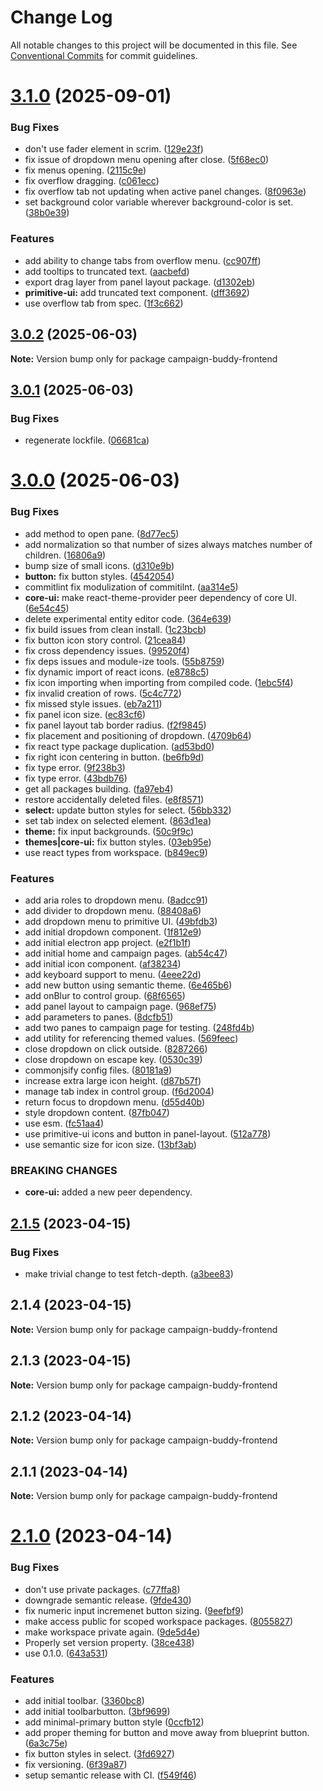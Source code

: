 # Change Log

All notable changes to this project will be documented in this file.
See [Conventional Commits](https://conventionalcommits.org) for commit guidelines.

# [3.1.0](https://github.com/Campaign-Buddy/campaign-buddy-frontend/compare/v3.0.2...v3.1.0) (2025-09-01)

### Bug Fixes

- don't use fader element in scrim. ([129e23f](https://github.com/Campaign-Buddy/campaign-buddy-frontend/commit/129e23f32cfd8486140b4635dd16121d85714180))
- fix issue of dropdown menu opening after close. ([5f68ec0](https://github.com/Campaign-Buddy/campaign-buddy-frontend/commit/5f68ec0e1c672588912f220c870b9f3491596d1a))
- fix menus opening. ([2115c9e](https://github.com/Campaign-Buddy/campaign-buddy-frontend/commit/2115c9ebb816818c59c75666a8ac2ff9c3e35fc1))
- fix overflow dragging. ([c061ecc](https://github.com/Campaign-Buddy/campaign-buddy-frontend/commit/c061ecc8f6bb80ba4584322bb7aa4ffe55fd7225))
- fix overflow tab not updating when active panel changes. ([8f0963e](https://github.com/Campaign-Buddy/campaign-buddy-frontend/commit/8f0963e3071891d821f3be7921f80abb85cc6f82))
- set background color variable wherever background-color is set. ([38b0e39](https://github.com/Campaign-Buddy/campaign-buddy-frontend/commit/38b0e398b7ca5ad3b7f7728c6c9400e4fc7812a9))

### Features

- add ability to change tabs from overflow menu. ([cc907ff](https://github.com/Campaign-Buddy/campaign-buddy-frontend/commit/cc907ffa55b0b231f281f7d536f108960a19697a))
- add tooltips to truncated text. ([aacbefd](https://github.com/Campaign-Buddy/campaign-buddy-frontend/commit/aacbefd4ce0e4e2531408f9462c064878e0da8ee))
- export drag layer from panel layout package. ([d1302eb](https://github.com/Campaign-Buddy/campaign-buddy-frontend/commit/d1302eb66793ed26b55361b275ece286492dd216))
- **primitive-ui:** add truncated text component. ([dff3692](https://github.com/Campaign-Buddy/campaign-buddy-frontend/commit/dff369285c6ee66bb76f4383e882998f285cb67c))
- use overflow tab from spec. ([1f3c662](https://github.com/Campaign-Buddy/campaign-buddy-frontend/commit/1f3c662a5bae57b5feb6d1b3b86ed93f1eeefc08))

## [3.0.2](https://github.com/Campaign-Buddy/campaign-buddy-frontend/compare/v3.0.1...v3.0.2) (2025-06-03)

**Note:** Version bump only for package campaign-buddy-frontend

## [3.0.1](https://github.com/Campaign-Buddy/campaign-buddy-frontend/compare/v3.0.0...v3.0.1) (2025-06-03)

### Bug Fixes

- regenerate lockfile. ([06681ca](https://github.com/Campaign-Buddy/campaign-buddy-frontend/commit/06681caa359a7f30ec4d736372835d3b7c415611))

# [3.0.0](https://github.com/Campaign-Buddy/campaign-buddy-frontend/compare/v2.1.5...v3.0.0) (2025-06-03)

### Bug Fixes

- add method to open pane. ([8d77ec5](https://github.com/Campaign-Buddy/campaign-buddy-frontend/commit/8d77ec57638e19aafbd702ae3aa280ad0f43f6ef))
- add normalization so that number of sizes always matches number of children. ([16806a9](https://github.com/Campaign-Buddy/campaign-buddy-frontend/commit/16806a91f9be9f28914823e2e62ac37fe49401a9))
- bump size of small icons. ([d310e9b](https://github.com/Campaign-Buddy/campaign-buddy-frontend/commit/d310e9b0a6db2230010391b9a0c9d8f573b26357))
- **button:** fix button styles. ([4542054](https://github.com/Campaign-Buddy/campaign-buddy-frontend/commit/45420546096619bbeea238bfb0f1e493c28fada2))
- commitlint fix modulization of commitilnt. ([aa314e5](https://github.com/Campaign-Buddy/campaign-buddy-frontend/commit/aa314e55b8f0fe34b327ee944954710811e92719))
- **core-ui:** make react-theme-provider peer dependency of core UI. ([6e54c45](https://github.com/Campaign-Buddy/campaign-buddy-frontend/commit/6e54c45304390e74858632649c79fa24287729e0))
- delete experimental entity editor code. ([364e639](https://github.com/Campaign-Buddy/campaign-buddy-frontend/commit/364e6390543997028c96ba26fea1f40666e1601c))
- fix build issues from clean install. ([1c23bcb](https://github.com/Campaign-Buddy/campaign-buddy-frontend/commit/1c23bcbdb7043e22c3d43ee457a074d54785cd83))
- fix button icon story control. ([21cea84](https://github.com/Campaign-Buddy/campaign-buddy-frontend/commit/21cea84d1be846548e054a12f0495981d4f8d7c0))
- fix cross dependency issues. ([99520f4](https://github.com/Campaign-Buddy/campaign-buddy-frontend/commit/99520f49845f976eceaf3b7d27a34bcc969c676e))
- fix deps issues and module-ize tools. ([55b8759](https://github.com/Campaign-Buddy/campaign-buddy-frontend/commit/55b8759031f96da96d54ed92753f483d2c598122))
- fix dynamic import of react icons. ([e8788c5](https://github.com/Campaign-Buddy/campaign-buddy-frontend/commit/e8788c547a91b04899b22a0172ead01568e71f47))
- fix icon importing when importing from compiled code. ([1ebc5f4](https://github.com/Campaign-Buddy/campaign-buddy-frontend/commit/1ebc5f4533dfafff9850535e2bf3d82ccbe9ef09))
- fix invalid creation of rows. ([5c4c772](https://github.com/Campaign-Buddy/campaign-buddy-frontend/commit/5c4c7723935543ce286662bfd2723b537fdfb65b))
- fix missed style issues. ([eb7a211](https://github.com/Campaign-Buddy/campaign-buddy-frontend/commit/eb7a211aa038c6af52dd0aa53faf6e0432be3879))
- fix panel icon size. ([ec83cf6](https://github.com/Campaign-Buddy/campaign-buddy-frontend/commit/ec83cf69595cef3e2c48c316d44f6406a0c3d5ee))
- fix panel layout tab border radius. ([f2f9845](https://github.com/Campaign-Buddy/campaign-buddy-frontend/commit/f2f9845617374458aeb0f545ac9efa1341bd8586))
- fix placement and positioning of dropdown. ([4709b64](https://github.com/Campaign-Buddy/campaign-buddy-frontend/commit/4709b6450471298d6cb57a530d7d6fc3ef46ceb5))
- fix react type package duplication. ([ad53bd0](https://github.com/Campaign-Buddy/campaign-buddy-frontend/commit/ad53bd0881124deff48317ba39a3044e50e02e1b))
- fix right icon centering in button. ([be6fb9d](https://github.com/Campaign-Buddy/campaign-buddy-frontend/commit/be6fb9d64a0684793281f00df22f1cb29f9d497c))
- fix type error. ([9f238b3](https://github.com/Campaign-Buddy/campaign-buddy-frontend/commit/9f238b3e470ca4c0b5797f3f1fd6a538eeee1cfe))
- fix type error. ([43bdb76](https://github.com/Campaign-Buddy/campaign-buddy-frontend/commit/43bdb76a0f671168d00047e54651d704f1396a5e))
- get all packages building. ([fa97eb4](https://github.com/Campaign-Buddy/campaign-buddy-frontend/commit/fa97eb46c6d90a32344c224082646b067049761f))
- restore accidentally deleted files. ([e8f8571](https://github.com/Campaign-Buddy/campaign-buddy-frontend/commit/e8f8571c5a22a3005a9436ac3a063592ce72f366))
- **select:** update button styles for select. ([56bb332](https://github.com/Campaign-Buddy/campaign-buddy-frontend/commit/56bb332e9d0b7dece8018f3e607d4521608030a9))
- set tab index on selected element. ([863d1ea](https://github.com/Campaign-Buddy/campaign-buddy-frontend/commit/863d1ead9b1f9e55e2e1edb875d4b995ce60c4b4))
- **theme:** fix input backgrounds. ([50c9f9c](https://github.com/Campaign-Buddy/campaign-buddy-frontend/commit/50c9f9c48e06a83f10680c694e3a4b4625aefae8))
- **themes|core-ui:** fix button styles. ([03eb95e](https://github.com/Campaign-Buddy/campaign-buddy-frontend/commit/03eb95e5d355613696a3745883f2ab376f6c40bd))
- use react types from workspace. ([b849ec9](https://github.com/Campaign-Buddy/campaign-buddy-frontend/commit/b849ec920f8e3ffe84af22463e3df1c5e21b2e8e))

### Features

- add aria roles to dropdown menu. ([8adcc91](https://github.com/Campaign-Buddy/campaign-buddy-frontend/commit/8adcc911c44c94db33a7bf3d378ce37a2f0474a9))
- add divider to dropdown menu. ([88408a6](https://github.com/Campaign-Buddy/campaign-buddy-frontend/commit/88408a68bc28c5b7144679343545f98a04c0ac43))
- add dropdown menu to primitive UI. ([49bfdb3](https://github.com/Campaign-Buddy/campaign-buddy-frontend/commit/49bfdb3f5ccbfcd400674738826b47fbed143d6d))
- add initial dropdown component. ([1f812e9](https://github.com/Campaign-Buddy/campaign-buddy-frontend/commit/1f812e9d68af059cbeb141bd95126d4f2bd09f8a))
- add initial electron app project. ([e2f1b1f](https://github.com/Campaign-Buddy/campaign-buddy-frontend/commit/e2f1b1f6c73c2daf356720fb7f51fcb39bec1bec))
- add initial home and campaign pages. ([ab54c47](https://github.com/Campaign-Buddy/campaign-buddy-frontend/commit/ab54c471b2a20af0f2addb88adc71babe362d02e))
- add initial icon component. ([af38234](https://github.com/Campaign-Buddy/campaign-buddy-frontend/commit/af3823443237b6a502ef666d5d73441c9210f6e7))
- add keyboard support to menu. ([4eee22d](https://github.com/Campaign-Buddy/campaign-buddy-frontend/commit/4eee22d83af8d2f141bc81e01b92d9191d78f0bf))
- add new button using semantic theme. ([6e465b6](https://github.com/Campaign-Buddy/campaign-buddy-frontend/commit/6e465b699593f268b56d3a0080f6e7e8a7f2a23a))
- add onBlur to control group. ([68f6565](https://github.com/Campaign-Buddy/campaign-buddy-frontend/commit/68f65652a4dfb83c8c6a82f675e77170ca6e833d))
- add panel layout to campaign page. ([968ef75](https://github.com/Campaign-Buddy/campaign-buddy-frontend/commit/968ef758d8224ca9bc05948e334d72767da4e595))
- add parameters to panes. ([8dcfb51](https://github.com/Campaign-Buddy/campaign-buddy-frontend/commit/8dcfb514ae6dd2ae85514dad69fe42d8c2687f31))
- add two panes to campaign page for testing. ([248fd4b](https://github.com/Campaign-Buddy/campaign-buddy-frontend/commit/248fd4bc212d795caf9d8b63eca8c79a127b21a2))
- add utility for referencing themed values. ([569feec](https://github.com/Campaign-Buddy/campaign-buddy-frontend/commit/569feec08bf4b0ff78b83a32f7602e07d166225a))
- close dropdown on click outside. ([8287266](https://github.com/Campaign-Buddy/campaign-buddy-frontend/commit/8287266f2fdec9a1c7b93313523cc93752f646dd))
- close dropdown on escape key. ([0530c39](https://github.com/Campaign-Buddy/campaign-buddy-frontend/commit/0530c398f73b5da9af07474abc921bff5160fe97))
- commonjsify config files. ([80181a9](https://github.com/Campaign-Buddy/campaign-buddy-frontend/commit/80181a98194ddaf44ea3b73f19fd094f89d5ac92))
- increase extra large icon height. ([d87b57f](https://github.com/Campaign-Buddy/campaign-buddy-frontend/commit/d87b57f3a7f199ef06a3ce437d5841d90b972dd2))
- manage tab index in control group. ([f6d2004](https://github.com/Campaign-Buddy/campaign-buddy-frontend/commit/f6d200493da4e32cacd070c3952fdde31b0506d4))
- return focus to dropdown menu. ([d55d40b](https://github.com/Campaign-Buddy/campaign-buddy-frontend/commit/d55d40bf14b1af36d0e930db57304e5e6b064045))
- style dropdown content. ([87fb047](https://github.com/Campaign-Buddy/campaign-buddy-frontend/commit/87fb047b98e67d437e394ecd7755f810fd253a8c))
- use esm. ([fc51aa4](https://github.com/Campaign-Buddy/campaign-buddy-frontend/commit/fc51aa47a266d1f766a4a7ad125b1643d1b9893c))
- use primitive-ui icons and button in panel-layout. ([512a778](https://github.com/Campaign-Buddy/campaign-buddy-frontend/commit/512a778dd318f598222725a1e271aed7ec6a3510))
- use semantic size for icon size. ([13bf3ab](https://github.com/Campaign-Buddy/campaign-buddy-frontend/commit/13bf3ab6708e4c11ae10d6c0d12495d253b54ec8))

### BREAKING CHANGES

- **core-ui:** added a new peer dependency.

## [2.1.5](https://github.com/Campaign-Buddy/campaign-buddy-frontend/compare/v2.1.4...v2.1.5) (2023-04-15)

### Bug Fixes

- make trivial change to test fetch-depth. ([a3bee83](https://github.com/Campaign-Buddy/campaign-buddy-frontend/commit/a3bee8375c12cf5cd7372b7b9f1882ed05b4f215))

## 2.1.4 (2023-04-15)

**Note:** Version bump only for package campaign-buddy-frontend

## 2.1.3 (2023-04-15)

**Note:** Version bump only for package campaign-buddy-frontend

## 2.1.2 (2023-04-14)

**Note:** Version bump only for package campaign-buddy-frontend

## 2.1.1 (2023-04-14)

**Note:** Version bump only for package campaign-buddy-frontend

# [2.1.0](https://github.com/Campaign-Buddy/campaign-buddy-frontend/compare/v0.1.0...v2.1.0) (2023-04-14)

### Bug Fixes

- don't use private packages. ([c77ffa8](https://github.com/Campaign-Buddy/campaign-buddy-frontend/commit/c77ffa86af7fd5a96338f2a9793572b94844d8af))
- downgrade semantic release. ([9fde430](https://github.com/Campaign-Buddy/campaign-buddy-frontend/commit/9fde4307dc31e14dede222fa35b04831b600fa9e))
- fix numeric input incremenet button sizing. ([9eefbf9](https://github.com/Campaign-Buddy/campaign-buddy-frontend/commit/9eefbf9c19175c005ab5c93625d6a9b92527ec52))
- make access public for scoped workspace packages. ([8055827](https://github.com/Campaign-Buddy/campaign-buddy-frontend/commit/805582741295a8b683f8e4de924b55f5955bbad7))
- make workspace private again. ([9de5d4e](https://github.com/Campaign-Buddy/campaign-buddy-frontend/commit/9de5d4e7d1e47c0f211ae664d0f957f39193e132))
- Properly set version property. ([38ce438](https://github.com/Campaign-Buddy/campaign-buddy-frontend/commit/38ce438d19c64248504e52baf130577dc9292058))
- use 0.1.0. ([643a531](https://github.com/Campaign-Buddy/campaign-buddy-frontend/commit/643a53115d365fc4523a22e018a8db0c009510be))

### Features

- add initial toolbar. ([3360bc8](https://github.com/Campaign-Buddy/campaign-buddy-frontend/commit/3360bc8d706681dfc77e41fbde4184f294b12bde))
- add initial toolbarbutton. ([3bf9699](https://github.com/Campaign-Buddy/campaign-buddy-frontend/commit/3bf96990a94336ebc70c6f159c5d5ec73719956d))
- add minimal-primary button style ([0ccfb12](https://github.com/Campaign-Buddy/campaign-buddy-frontend/commit/0ccfb12a8b49e8ed7f5a31dd61ba5349b6e47f8a))
- add proper theming for button and move away from blueprint button. ([6a3c75e](https://github.com/Campaign-Buddy/campaign-buddy-frontend/commit/6a3c75e39be1437e2cb8ee90238bc4ce9f4a34aa))
- fix button styles in select. ([3fd6927](https://github.com/Campaign-Buddy/campaign-buddy-frontend/commit/3fd69272473f3d33fa4196ef4ec33ad56e05279f))
- fix versioning. ([6f39a87](https://github.com/Campaign-Buddy/campaign-buddy-frontend/commit/6f39a87b85365175f175e177d4f4ca3edd20b2e8))
- setup semantic release with CI. ([f549f46](https://github.com/Campaign-Buddy/campaign-buddy-frontend/commit/f549f4671aa44ee9092c9b7583ec1ab97c07316d))
